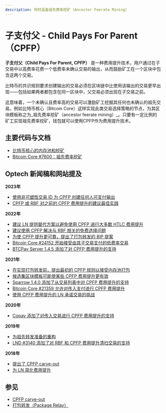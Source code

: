 ```yaml
---
description: 同时涵盖祖先费率挖矿（Ancestor Feerate Mining）
---
```


# 子支付父 - Child Pays For Parent（CPFP）

**子支付父（Child Pays For Parent, CPFP）** 是一种费用提升技术，用户通过在子交易中以高费率花费一个低费率未确认交易的输出，从而鼓励矿工在一个区块中包含这两个交易。

比特币的共识规则要求创建输出的交易必须在区块链中比使用该输出的交易更早出现——包括如果两者都包含在同一区块中，父交易必须出现在子交易之前。

这意味着，一个未确认且费率高的交易可以激励矿工挖掘其任何也未确认的祖先交易。例如比特币核心（Bitcoin Core）这样实现此类交易选择策略的节点，为其区块模板称之为_祖先费率挖矿（ancestor feerate mining）_。只要有一定比例的矿工实现祖先费率挖矿，钱包就可以使用CPFP作为费用提升技术。

## 主要代码与文档

* [比特币核心的内存池和挖矿](https://github.com/bitcoin-core/bitcoin-devwiki/wiki/Mempool-and-mining)
* [Bitcoin Core #7600：祖先费率挖矿](https://github.com/bitcoin/bitcoin/pull/7600)

## Optech 新闻稿和网站提及

**2023年**

* [使用非可塑性交易 ID 为 CPFP 创建任何人可支付输出](https://bitcoinops.org/en/newsletters/2023/11/15/#eliminating-malleability-from-ephemeral-anchor-spends)
* [CPFP 或 RBF 对之前的 CPFP 费用提升的建议最佳实践](https://bitcoinops.org/en/newsletters/2023/04/26/#best-practices-with-multiple-cpfps-cpfp-rbf)

**2022年**

* [建议 LN 提供替代方案以避免使用 CPFP 进行大多数 HTLC 费用提升](https://bitcoinops.org/en/newsletters/2022/11/02/#anchor-outputs-workaround)
* [建议使用 CPFP 解决与 RBF 相关的免费选择问题](https://bitcoinops.org/en/newsletters/2022/10/26/#free-option-problem)
* [为使 CPFP 提升更可靠，提出了打包转发的 BIP 提案](https://bitcoinops.org/en/newsletters/2022/05/25/#package-relay-proposal)
* [Bitcoin Core #24152 开始接受由其子交易支付的低费率交易](https://bitcoinops.org/en/newsletters/2022/04/13/#bitcoin-core-24152)
* [BTCPay Server 1.4.5 添加了对 CPFP 费用提升的支持](https://bitcoinops.org/en/newsletters/2022/03/02/#btcpay-server-1-4-6)

**2021年**

* [在实现打包转发前，提出最初的 CPFP 规则以接受内存池打包](https://bitcoinops.org/en/newsletters/2021/09/22/#package-mempool-acceptance-and-package-rbf)
* [候选集区块模板可能使某些 CPFP 费用提升更有效](https://bitcoinops.org/en/newsletters/2021/06/02/#candidate-set-based-csb-block-template-construction)
* [Sparrow 1.4.0 添加了从交易列表中对 CPFP 费用提升的支持](https://bitcoinops.org/en/newsletters/2021/05/19/#sparrow-1-4-0-released)
* [Bitcoin Core #21359 允许对传入支付进行 CPFP 费用提升](https://bitcoinops.org/en/newsletters/2021/05/19/#bitcoin-core-21359)
* [使用 CPFP 费用提升的 LN 承诺交易的挑战](https://bitcoinops.org/en/newsletters/2021/04/21/#using-anchor-outputs-by-default-in-lnd)

**2020年**

* [Copay 添加了对传入交易进行 CPFP 费用提升的支持](https://bitcoinops.org/en/newsletters/2020/05/20/#copay-enables-cpfp-for-incoming-transactions)

**2019年**

* [为祖先转发准备的重构](https://bitcoinops.org/en/newsletters/2019/09/25/#bitcoin-core-16400)
* [LND #3140 添加了对 RBF 和 CPFP 费用提升清扫交易的支持](https://bitcoinops.org/en/newsletters/2019/06/19/#lnd-3140)

**2018年**

* [提出了 CPFP carve-out](https://bitcoinops.org/en/newsletters/2018/12/04/#cpfp-carve-out)
* [为 LN 简化费用提升](https://bitcoinops.org/en/newsletters/2018/11/27/#simplified-fee-bumping-for-ln)

## 参见

* [CPFP carve-out](https://bitcoinops.org/en/topics/cpfp-carve-out/)
* [打包转发（Package Relay）](https://bitcoinops.org/en/topics/package-relay/)
